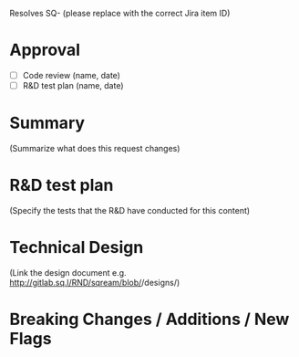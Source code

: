 Resolves SQ-<XXXX> (please replace with the correct Jira item ID)

# Approval

- [ ] Code review (name, date)
- [ ] R&D test plan (name, date)

# Summary

(Summarize what does this request changes)

# R&D test plan

(Specify the tests that the R&D have conducted for this content)

# Technical Design

(Link the design document e.g. http://gitlab.sq.l/RND/sqream/blob/<branch>/designs/<file-path>)

# Breaking Changes / Additions / New Flags


